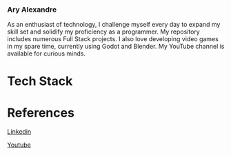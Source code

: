 ### Ary Alexandre 
As an enthusiast of technology, I challenge myself every day to expand my skill set and solidify my proficiency as a programmer. My repository includes numerous Full Stack projects. I also love developing video games in my spare time, currently using Godot and Blender. My YouTube channel is available for curious minds.

# Tech Stack

# References

[Linkedin](linkedin.com/in/ary-alexandre-pallas-urencio-4226a0171)

[Youtube](www.youtube.com/@TheGamePhylosofer)


<!--
**Ary1993/Ary1993** is a ✨ _special_ ✨ repository because its `README.md` (this file) appears on your GitHub profile.

Here are some ideas to get you started:

- 🔭 I’m currently working on ...
- 🌱 I’m currently learning ...
- 👯 I’m looking to collaborate on ...
- 🤔 I’m looking for help with ...
- 💬 Ask me about ...
- 📫 How to reach me: Linkedin : linkedin.com/in/ary-alexandre-pallas-urencio-4226a0171
- 😄 Pronouns: ...
- ⚡ Fun fact: ...
-->
